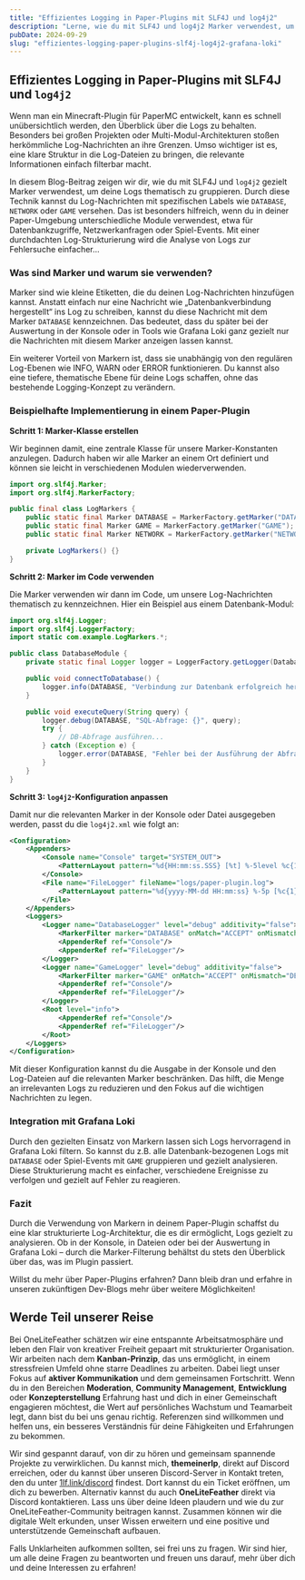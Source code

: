 ```yaml
---
title: "Effizientes Logging in Paper-Plugins mit SLF4J und log4j2"
description: "Lerne, wie du mit SLF4J und log4j2 Marker verwendest, um Logs thematisch zu gruppieren und die Auswertung zu erleichtern."
pubDate: 2024-09-29
slug: "effizientes-logging-paper-plugins-slf4j-log4j2-grafana-loki"
---
```


## Effizientes Logging in Paper-Plugins mit SLF4J und `log4j2`

Wenn man ein Minecraft-Plugin für PaperMC entwickelt, kann es schnell unübersichtlich werden, den Überblick über die Logs zu behalten. Besonders bei großen Projekten oder Multi-Modul-Architekturen stoßen herkömmliche Log-Nachrichten an ihre Grenzen. Umso wichtiger ist es, eine klare Struktur in die Log-Dateien zu bringen, die relevante Informationen einfach filterbar macht.

In diesem Blog-Beitrag zeigen wir dir, wie du mit SLF4J und `log4j2` gezielt Marker verwendest, um deine Logs thematisch zu gruppieren. Durch diese Technik kannst du Log-Nachrichten mit spezifischen Labels wie `DATABASE`, `NETWORK` oder `GAME` versehen. Das ist besonders hilfreich, wenn du in deiner Paper-Umgebung unterschiedliche Module verwendest, etwa für Datenbankzugriffe, Netzwerkanfragen oder Spiel-Events. Mit einer durchdachten Log-Strukturierung wird die Analyse von Logs zur Fehlersuche einfacher...

### Was sind Marker und warum sie verwenden?

Marker sind wie kleine Etiketten, die du deinen Log-Nachrichten hinzufügen kannst. Anstatt einfach nur eine Nachricht wie „Datenbankverbindung hergestellt“ ins Log zu schreiben, kannst du diese Nachricht mit dem Marker `DATABASE` kennzeichnen. Das bedeutet, dass du später bei der Auswertung in der Konsole oder in Tools wie Grafana Loki ganz gezielt nur die Nachrichten mit diesem Marker anzeigen lassen kannst.

Ein weiterer Vorteil von Markern ist, dass sie unabhängig von den regulären Log-Ebenen wie INFO, WARN oder ERROR funktionieren. Du kannst also eine tiefere, thematische Ebene für deine Logs schaffen, ohne das bestehende Logging-Konzept zu verändern.

### Beispielhafte Implementierung in einem Paper-Plugin

**Schritt 1: Marker-Klasse erstellen**

Wir beginnen damit, eine zentrale Klasse für unsere Marker-Konstanten anzulegen. Dadurch haben wir alle Marker an einem Ort definiert und können sie leicht in verschiedenen Modulen wiederverwenden.

```java
import org.slf4j.Marker;
import org.slf4j.MarkerFactory;

public final class LogMarkers {
    public static final Marker DATABASE = MarkerFactory.getMarker("DATABASE");
    public static final Marker GAME = MarkerFactory.getMarker("GAME");
    public static final Marker NETWORK = MarkerFactory.getMarker("NETWORK");

    private LogMarkers() {}
}
```

**Schritt 2: Marker im Code verwenden**

Die Marker verwenden wir dann im Code, um unsere Log-Nachrichten thematisch zu kennzeichnen. Hier ein Beispiel aus einem Datenbank-Modul:

```java
import org.slf4j.Logger;
import org.slf4j.LoggerFactory;
import static com.example.LogMarkers.*;

public class DatabaseModule {
    private static final Logger logger = LoggerFactory.getLogger(DatabaseModule.class);

    public void connectToDatabase() {
        logger.info(DATABASE, "Verbindung zur Datenbank erfolgreich hergestellt.");
    }

    public void executeQuery(String query) {
        logger.debug(DATABASE, "SQL-Abfrage: {}", query);
        try {
            // DB-Abfrage ausführen...
        } catch (Exception e) {
            logger.error(DATABASE, "Fehler bei der Ausführung der Abfrage: {}", e.getMessage());
        }
    }
}
```

**Schritt 3: `log4j2`-Konfiguration anpassen**

Damit nur die relevanten Marker in der Konsole oder Datei ausgegeben werden, passt du die `log4j2.xml` wie folgt an:

```xml
<Configuration>
    <Appenders>
        <Console name="Console" target="SYSTEM_OUT">
            <PatternLayout pattern="%d{HH:mm:ss.SSS} [%t] %-5level %c{1} - %msg %marker%n"/>
        </Console>
        <File name="FileLogger" fileName="logs/paper-plugin.log">
            <PatternLayout pattern="%d{yyyy-MM-dd HH:mm:ss} %-5p [%c{1}] %m %marker%n"/>
        </File>
    </Appenders>
    <Loggers>
        <Logger name="DatabaseLogger" level="debug" additivity="false">
            <MarkerFilter marker="DATABASE" onMatch="ACCEPT" onMismatch="DENY"/>
            <AppenderRef ref="Console"/>
            <AppenderRef ref="FileLogger"/>
        </Logger>
        <Logger name="GameLogger" level="debug" additivity="false">
            <MarkerFilter marker="GAME" onMatch="ACCEPT" onMismatch="DENY"/>
            <AppenderRef ref="Console"/>
            <AppenderRef ref="FileLogger"/>
        </Logger>
        <Root level="info">
            <AppenderRef ref="Console"/>
            <AppenderRef ref="FileLogger"/>
        </Root>
    </Loggers>
</Configuration>
```

Mit dieser Konfiguration kannst du die Ausgabe in der Konsole und den Log-Dateien auf die relevanten Marker beschränken. Das hilft, die Menge an irrelevanten Logs zu reduzieren und den Fokus auf die wichtigen Nachrichten zu legen.

### Integration mit Grafana Loki

Durch den gezielten Einsatz von Markern lassen sich Logs hervorragend in Grafana Loki filtern. So kannst du z.B. alle Datenbank-bezogenen Logs mit `DATABASE` oder Spiel-Events mit `GAME` gruppieren und gezielt analysieren. Diese Strukturierung macht es einfacher, verschiedene Ereignisse zu verfolgen und gezielt auf Fehler zu reagieren.

### Fazit

Durch die Verwendung von Markern in deinem Paper-Plugin schaffst du eine klar strukturierte Log-Architektur, die es dir ermöglicht, Logs gezielt zu analysieren. Ob in der Konsole, in Dateien oder bei der Auswertung in Grafana Loki – durch die Marker-Filterung behältst du stets den Überblick über das, was im Plugin passiert.

Willst du mehr über Paper-Plugins erfahren? Dann bleib dran und erfahre in unseren zukünftigen Dev-Blogs mehr über weitere Möglichkeiten!

## Werde Teil unserer Reise

Bei OneLiteFeather schätzen wir eine entspannte Arbeitsatmosphäre und leben den Flair von kreativer Freiheit gepaart mit strukturierter Organisation. Wir arbeiten nach dem **Kanban-Prinzip**, das uns ermöglicht, in einem stressfreien Umfeld ohne starre Deadlines zu arbeiten. Dabei liegt unser Fokus auf **aktiver Kommunikation** und dem gemeinsamen Fortschritt. Wenn du in den Bereichen **Moderation**, **Community Management**, **Entwicklung** oder **Konzepterstellung** Erfahrung hast und dich in einer Gemeinschaft engagieren möchtest, die Wert auf persönliches Wachstum und Teamarbeit legt, dann bist du bei uns genau richtig. Referenzen sind willkommen und helfen uns, ein besseres Verständnis für deine Fähigkeiten und Erfahrungen zu bekommen.

Wir sind gespannt darauf, von dir zu hören und gemeinsam spannende Projekte zu verwirklichen. Du kannst mich, **themeinerlp**, direkt auf Discord erreichen, oder du kannst über unseren Discord-Server in Kontakt treten, den du unter [1lf.link/discord](https://1lf.link/discord) findest. Dort kannst du ein Ticket eröffnen, um dich zu bewerben. Alternativ kannst du auch **OneLiteFeather** direkt via Discord kontaktieren. Lass uns über deine Ideen plaudern und wie du zur OneLiteFeather-Community beitragen kannst. Zusammen können wir die digitale Welt erkunden, unser Wissen erweitern und eine positive und unterstützende Gemeinschaft aufbauen.

Falls Unklarheiten aufkommen sollten, sei frei uns zu fragen. Wir sind hier, um alle deine Fragen zu beantworten und freuen uns darauf, mehr über dich und deine Interessen zu erfahren!